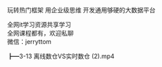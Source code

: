 玩转热门框架 用企业级思维 开发通用够硬的大数据平台

全网it学习资源共享学习<br>全网课程都有，欢迎私聊<br>微信：jerryttom<br>

┣━3-13 离线数仓VS实时数仓 (2).mp4
